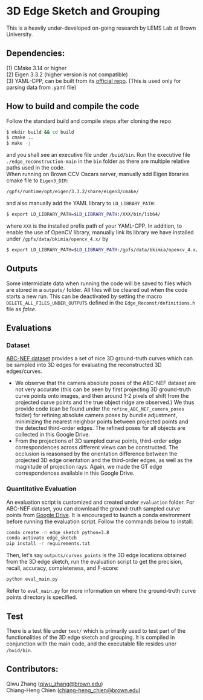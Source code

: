 # 3D Edge Sketch and Grouping
This is a heavily under-developed on-going research by LEMS Lab at Brown University.

## Dependencies:
(1) CMake 3.14 or higher <br />
(2) Eigen 3.3.2 (higher version is not compatible) <br />
(3) YAML-CPP, can be built from its [official repo](https://github.com/jbeder/yaml-cpp). (This is used only for parsing data from .yaml file) <br />

## How to build and compile the code
Follow the standard build and compile steps after cloning the repo
```bash
$ mkdir build && cd build
$ cmake ..
$ make -j
```
and you shall see an executive file under ``/buid/bin``. Run the executive file ``./edge_reconstruction-main`` in the ``bin`` folder as there are multiple relative paths used in the code. <br />
When running on Brown CCV Oscars server, manually add Eigen libraries cmake file to ``Eigen3_DIR``:
```bash
/gpfs/runtime/opt/eigen/3.3.2/share/eigen3/cmake/
```
and also manually add the YAML library to ``LD_LIBRARY_PATH``:
```bash
$ export LD_LIBRARY_PATH=$LD_LIBRARY_PATH:/XXX/bin/lib64/
```
where ``XXX`` is the installed prefix path of your YAML-CPP. In addition, to enable the use of OpenCV library, manually link its library we have installed under ``/gpfs/data/bkimia/opencv_4.x/`` by
```bash
$ export LD_LIBRARY_PATH=$LD_LIBRARY_PATH:/gpfs/data/bkimia/opencv_4.x/build_install/lib64/
```

## Outputs
Some intermidiate data when running the code will be saved to files which are stored in a ``outputs/`` folder. All files will be cleared out when the code starts a new run. This can be deactivated by setting the macro ``DELETE_ALL_FILES_UNDER_OUTPUTS`` defined in the ``Edge_Reconst/definitions.h`` file as _false_.

## Evaluations

### Dataset
[ABC-NEF dataset](https://github.com/yunfan1202/NEF_code) provides a set of nice 3D ground-truth curves which can be sampled into 3D edges for evaluating the reconstructed 3D edges/curves. 
- We observe that the camera absolute poses of the ABC-NEF dataset are not very accurate (this can be seen by first projecting 3D ground-truth curve points onto images, and then around 1-2 pixels of shift from the projected curve points and the true object ridge are observed.) We thus provide code (can be found under the ``refine_ABC_NEF_camera_poses`` folder) for refining absolute camera poses by bundle adjustment, minimizing the nearest neighbor points between projected points and the detected third-order edges. The refined poses for all objects are collected in this Google Drive.  <br />
- From the projections of 3D sampled curve points, third-order edge correspondences across different views can be constructed. The occlusion is reasonsed by the orientation difference between the projected 3D edge orientation and the third-order edges, as well as the magnitude of projection rays. Again, we made the GT edge correspondences available in this Google Drive.

### Quantitative Evaluation
An evaluation script is customized and created under ``evaluation`` folder. For ABC-NEF dataset, you can download the ground-truth sampled curve points from [Google Drive](https://drive.google.com/drive/folders/1FH8_jykq44YA4FGJ6Par4gBMZg7Ayp1q?usp=sharing). It is encouraged to launch a conda environment before running the evaluation script. Follow the commands below to install:
```bash
conda create -n edge_sketch python=3.8
conda activate edge_sketch
pip install -r requirements.txt
```
Then, let's say ``outputs/curves_points`` is the 3D edge locations obtained from the 3D edge sketch, run the evaluation script to get the precision, recall, accuracy, completeness, and F-score:
```bash
python eval_main.py
```
Refer to ``eval_main.py`` for more information on where the ground-truth curve points directory is specified.

## Test
There is a test file under ``test/`` which is primarily used to test part of the functionalities of the 3D edge sketch and grouping. It is compiled in conjunction with the main code, and the executable file resides uner ``/buid/bin``.

## Contributors:
Qiwu Zhang (qiwu_zhang@brown.edu) <br />
Chiang-Heng Chien (chiang-heng_chien@brown.edu) <br />



